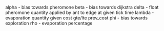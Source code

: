 alpha - bias towards pheromone
beta - bias towards dijkstra
delta - float pheromone quantity applied by ant to edge at given tick time
lambda - evaporation quantity given cost gte/lte prev_cost
phi - bias towards exploration
rho - evaporation percentage


